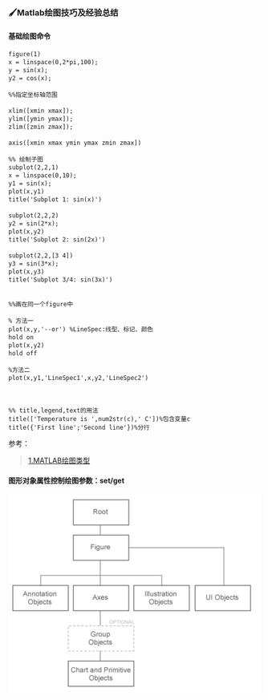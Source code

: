 ### 🖌Matlab绘图技巧及经验总结

#### 基础绘图命令

```
figure(1)
x = linspace(0,2*pi,100);
y = sin(x);
y2 = cos(x);

%%指定坐标轴范围

xlim([xmin xmax]);
ylim([ymin ymax]);
zlim([zmin zmax]);

axis([xmin xmax ymin ymax zmin zmax])

%% 绘制子图
subplot(2,2,1)
x = linspace(0,10);
y1 = sin(x);
plot(x,y1)
title('Subplot 1: sin(x)')

subplot(2,2,2)
y2 = sin(2*x);
plot(x,y2)
title('Subplot 2: sin(2x)')

subplot(2,2,[3 4])
y3 = sin(3*x);
plot(x,y3)
title('Subplot 3/4: sin(3x)')


%%画在同一个figure中

% 方法一
plot(x,y,'--or') %LineSpec:线型、标记、颜色
hold on
plot(x,y2)
hold off

%方法二
plot(x,y1,'LineSpec1',x,y2,'LineSpec2')



%% title,legend,text的用法
title(['Temperature is ',num2str(c),' C'])%包含变量c
title({'First line';'Second line'})%分行

```

参考：

> [1.MATLAB绘图类型](https://ww2.mathworks.cn/help/matlab/creating_plots/types-of-matlab-plots.html)

#### 图形对象属性控制绘图参数：set/get

![](/assets/图形对象)

